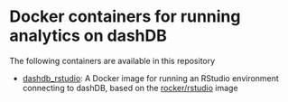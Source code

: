 # Docker containers for running analytics on dashDB

The following containers are available in this repository
* [dashdb_rstudio](./dashdb_rstudio): A Docker image for running an RStudio environment connecting to dashDB, based on the [rocker/rstudio](https://github.com/rocker-org/rocker/tree/master/rstudio) image
